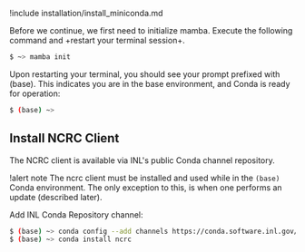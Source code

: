 !include installation/install_miniconda.md

Before we continue, we first need to initialize mamba. Execute the following command and +restart your terminal session+.

```bash
$ ~> mamba init
```

Upon restarting your terminal, you should see your prompt prefixed with (base). This indicates you are in the base environment, and Conda is ready for operation:

```bash
$ (base) ~>
```

## Install NCRC Client

The NCRC client is available via INL's public Conda channel repository.

!alert note
The ncrc client must be installed and used while in the `(base)` Conda environment. The only exception to this, is when one performs an update (described later).

Add INL Conda Repository channel:

```bash
$ (base) ~> conda config --add channels https://conda.software.inl.gov/public
$ (base) ~> conda install ncrc
```
